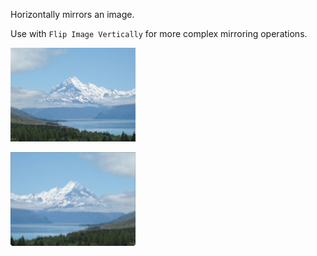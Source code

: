 Horizontally mirrors an image.

Use with `Flip Image Vertically` for more complex mirroring operations.

![](mountains.png)

![](flipHorizontal.png)
